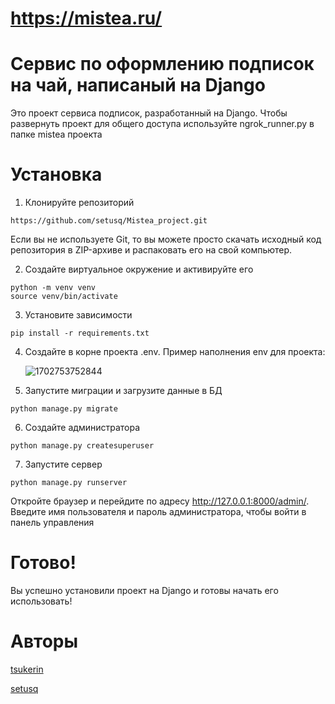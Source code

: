 # https://mistea.ru/

# Сервис по оформлению подписок на чай, написаный на Django

Это проект сервиса подписок, разработанный на Django.
Чтобы развернуть проект для общего доступа используйте ngrok_runner.py в папке mistea проекта

# Установка

1. Клонируйте репозиторий

```
https://github.com/setusq/Mistea_project.git

```

Если вы не используете Git, то вы можете просто скачать исходный код репозитория в ZIP-архиве и распаковать его на свой компьютер.

2. Создайте виртуальное окружение и активируйте его

```
python -m venv venv
source venv/bin/activate
```

3. Установите зависимости

```
pip install -r requirements.txt
```

4. Создайте в корне проекта .env. Пример наполнения env для проекта:

   ![1702753752844](image/README/1702753752844.png)
5. Запустите миграции и загрузите данные в БД

```
python manage.py migrate
```

6. Создайте администратора

```
python manage.py createsuperuser
```

7. Запустите сервер

```
python manage.py runserver
```

Откройте браузер и перейдите по адресу http://127.0.0.1:8000/admin/. Введите имя пользователя и пароль администратора, чтобы войти в панель управления

# Готово!

Вы успешно установили проект на Django и готовы начать его использовать!


# Авторы

[tsukerin](https://github.com/tsukerin)

[setusq](https://github.com/setusq)
